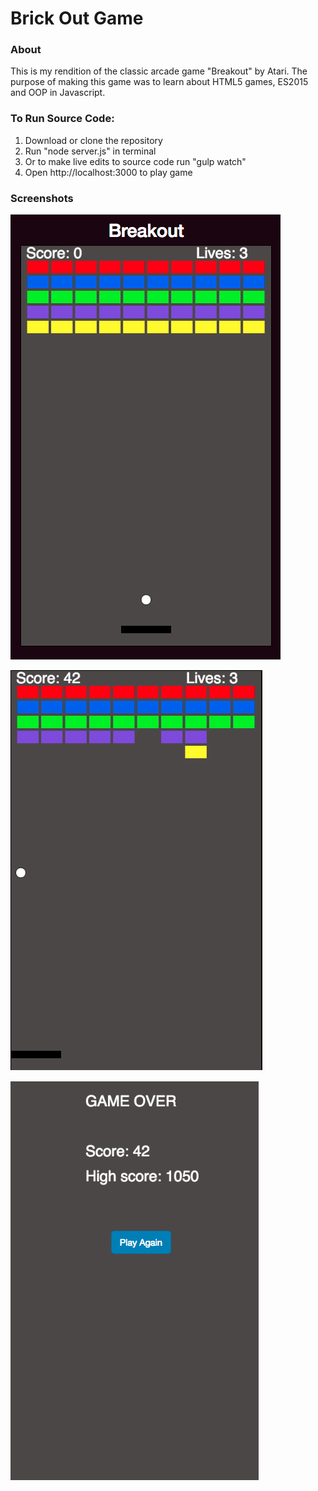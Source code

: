 # Brick Out Game
### About
This is my rendition of the classic arcade game "Breakout" by Atari. The purpose of making this game was to learn about HTML5 games, ES2015 and OOP in Javascript.

### To Run Source Code:
1. Download or clone the repository
2. Run "node server.js" in terminal
3. Or to make live edits to source code run "gulp watch"
4. Open http://localhost:3000 to play game


### Screenshots


![alt tag](/imgs/game3.png)

![alt tag](/imgs/game2.png)

![alt tag](/imgs/game1.png)
